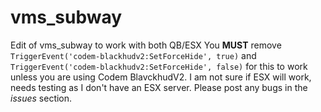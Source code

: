 # vms_subway
Edit of vms_subway to work with both QB/ESX
You **MUST** remove ```TriggerEvent('codem-blackhudv2:SetForceHide', true)``` and ```TriggerEvent('codem-blackhudv2:SetForceHide', false)``` for this to work unless you are using Codem BlavckhudV2.
I am not sure if ESX will work, needs testing as I don't have an ESX server. Please post any bugs in the *issues* section.
